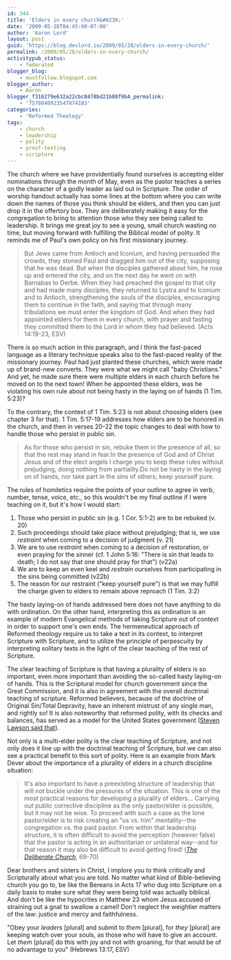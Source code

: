 ```yaml
---
id: 344
title: 'Elders in every church&#8230;'
date: '2009-05-28T04:45:00-07:00'
author: 'Aaron Lord'
layout: post
guid: 'https://blog.devlord.io/2009/05/28/elders-in-every-church/'
permalink: /2009/05/28/elders-in-every-church/
activitypub_status:
    - federated
blogger_blog:
    - mustfollow.blogspot.com
blogger_author:
    - Aaron
blogger_f316279e632a22cbc8478bd21b80f9b4_permalink:
    - '7578040923547874183'
categories:
    - 'Reformed Theology'
tags:
    - church
    - leadership
    - polity
    - proof-texting
    - scripture
---
```


The church where we have providentially found ourselves is accepting elder nominations through the month of May, even as the pastor teaches a series on the character of a godly leader as laid out in Scripture. The order of worship handout actually has some lines at the bottom where you can write down the names of those you think should be elders, and then you can just drop it in the offertory box. They are deliberately making it easy for the congregation to bring to attention those who they see being called to leadership. It brings me great joy to see a young, small church wasting no time, but moving forward with fulfilling the Biblical model of polity. It reminds me of Paul's own policy on his first missionary journey.
<blockquote>But Jews came from Antioch and Iconium, and having persuaded the crowds, they stoned Paul and dragged him out of the city, supposing that he was dead. But when the disciples gathered about him, he rose up and entered the city, and on the next day he went on with Barnabas to Derbe. When they had preached the gospel to that city and had made many disciples, they returned to Lystra and to Iconium and to Antioch, strengthening the souls of the disciples, encouraging them to continue in the faith, and saying that through many tribulations we must enter the kingdom of God. And when they had appointed elders for them in every church, with prayer and fasting they committed them to the Lord in whom they had believed. (Acts 14:19-23, ESV)</blockquote>
There is so much action in this paragraph, and I think the fast-paced language as a literary technique speaks also to the fast-paced reality of the missionary journey. Paul had just planted these churches, which were made up of brand-new converts. They were what we might call "baby Christians." And yet, he made sure there were multiple elders in each church before he moved on to the next town! When he appointed these elders, was he violating his own rule about not being hasty in the laying on of hands (1 Tim. 5:23)?

To the contrary, the context of 1 Tim. 5:23 is not about choosing elders (see chapter 3 for that). 1 Tim. 5:17-19 addresses how elders are to be honored in the church, and then in verses 20-22 the topic changes to deal with how to handle those who persist in public sin.
<blockquote>As for those who persist in sin, rebuke them in the presence of all, so that the rest may stand in fear.In the presence of God and of Christ Jesus and of the elect angels I charge you to keep these rules without prejudging, doing nothing from partiality.Do not be hasty in the laying on of hands, nor take part in the sins of others; keep yourself pure.</blockquote>
The rules of homiletics require the points of your outline to agree in verb, number, tense, voice, etc., so this wouldn't be my final outline if I were teaching on it, but it's how I would start:
<ol>
	<li>Those who persist in public sin (e.g. 1 Cor. 5:1-2) are to be rebuked (v. 20)</li>
	<li>Such proceedings should take place without prejudging; that is, we use <span style="font-style:italic;">restraint</span> when coming to a decision of judgment (v. 21)</li>
	<li>We are to use <span style="font-style:italic;">restraint</span> when coming to a decision of restoration, or even praying for the sinner (cf. 1 John 5:16: "There is sin that leads to death; I do not say that one should pray for that") (v22a)</li>
	<li>We are to keep an even keel and <span style="font-style:italic;">restrain</span> ourselves from participating in the sins being committed (v22b)</li>
	<li>The reason for our restraint ("keep yourself pure") is that we may fulfill the charge given to elders to remain above reproach (1 Tim. 3:2)</li>
</ol>
The hasty laying-on of hands addressed here does not have anything to do with ordination. On the other hand, interpreting this as ordination is an example of modern Evangelical methods of taking Scripture out of context in order to support one's own ends. The hermeneutical approach of Reformed theology require us to take a text in its context, to interpret Scripture with Scripture, and to utilize the principle of perpescuity by interpreting solitary texts in the light of the clear teaching of the rest of Scripture.

The clear teaching of Scripture is that having a plurality of elders is so important, even more important than avoiding the so-called hasty laying-on of hands. This is the Scriptural model for church government since the Great Commission, and it is also in agreement with the overall doctrinal teaching of scripture. Reformed believers, because of the doctrine of Original Sin/Total Depravity, have an inherent mistrust of any single man, and rightly so! It is also noteworthy that reformed polity, with its checks and balances, has served as a model for the United States government (<a href="http://www.newreformationministries.org/audio/2005/04/a-long-line-of-godly-men-viii.php">Steven Lawson said that</a>).

Not only is a multi-elder polity is the clear teaching of Scripture, and not only does it line up with the doctrinal teaching of Scripture, but we can also see a practical benefit to this sort of polity. Here is an example from Mark Dever about the importance of a plurality of elders in a church discipline situation:
<blockquote>It's also important to have a preexisting structure of leadership that will not buckle under the pressures of the situation. This is one of the most practical reasons for developing a plurality of elders... Carrying out public corrective discipline as the only pastor/elder is possible, but it may not be wise. To proceed with such a case as the lone pastor/elder is to risk creating an "us vs. him" mentality--the congregation vs. the paid pastor. From within that leadership structure, it is often difficult to avoid the perception (however false) that the pastor is acting in an authoritarian or unilateral way--and for that reason it may also be difficult to avoid getting fired! (<span style="font-style:italic;"><a href="http://www.amazon.com/gp/product/1581347383?ie=UTF8&amp;tag=lbmusic&amp;linkCode=as2&amp;camp=1789&amp;creative=390957&amp;creativeASIN=1581347383">The Deliberate Church</a></span>, 69-70)</blockquote>
Dear brothers and sisters in Christ, I implore you to think critically and Scripturally about what you are told. No matter what kind of Bible-believing church you go to, be like the Bereans in Acts 17 who dug into Scripture on a daily basis to make sure what they were being told was actually biblical. And don't be like the hypocrites in Matthew 23 whom Jesus accused of straining out a gnat to swallow a camel! Don't neglect the weightier matters of the law: <span class="woc">justice and mercy and faithfulness</span>.

"Obey your <span style="font-style:italic;">leaders</span> [plural] and submit to <span style="font-style:italic;">them</span> [plural], for <span style="font-style:italic;">they</span> [plural] are keeping watch over your souls, as those who will have to give an account. Let <span style="font-style:italic;">them</span> [plural] do this with joy and not with groaning, for that would be of no advantage to you" (Hebrews 13:17, ESV)